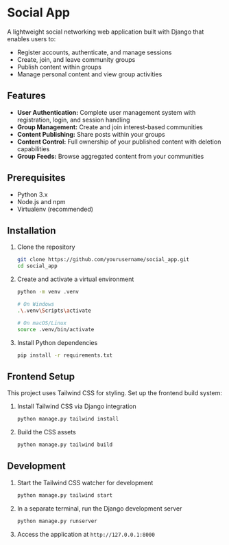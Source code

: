 # Social App

A lightweight social networking web application built with Django that enables users to:

- Register accounts, authenticate, and manage sessions
- Create, join, and leave community groups
- Publish content within groups
- Manage personal content and view group activities

## Features

- **User Authentication:** Complete user management system with registration, login, and session handling
- **Group Management:** Create and join interest-based communities
- **Content Publishing:** Share posts within your groups
- **Content Control:** Full ownership of your published content with deletion capabilities
- **Group Feeds:** Browse aggregated content from your communities

## Prerequisites

- Python 3.x
- Node.js and npm
- Virtualenv (recommended)

## Installation

1. Clone the repository
   ```bash
   git clone https://github.com/yourusername/social_app.git
   cd social_app
   ```

2. Create and activate a virtual environment
   ```bash
   python -m venv .venv
   
   # On Windows
   .\.venv\Scripts\activate
   
   # On macOS/Linux
   source .venv/bin/activate
   ```

3. Install Python dependencies
   ```bash
   pip install -r requirements.txt
   ```

## Frontend Setup

This project uses Tailwind CSS for styling. Set up the frontend build system:

1. Install Tailwind CSS via Django integration
   ```bash
   python manage.py tailwind install
   ```

2. Build the CSS assets
   ```bash
   python manage.py tailwind build
   ```

## Development

1. Start the Tailwind CSS watcher for development
   ```bash
   python manage.py tailwind start
   ```

2. In a separate terminal, run the Django development server
   ```bash
   python manage.py runserver
   ```

3. Access the application at `http://127.0.0.1:8000`
